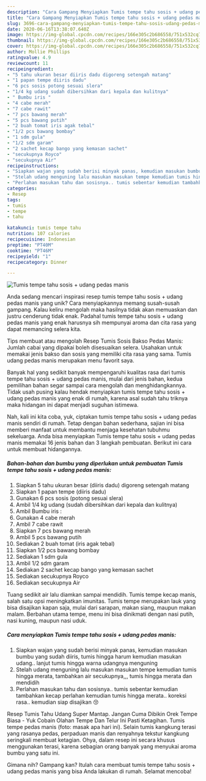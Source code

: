 ```yaml
---
description: "Cara Gampang Menyiapkan Tumis tempe tahu sosis + udang pedas manis yang Lezat"
title: "Cara Gampang Menyiapkan Tumis tempe tahu sosis + udang pedas manis yang Lezat"
slug: 3696-cara-gampang-menyiapkan-tumis-tempe-tahu-sosis-udang-pedas-manis-yang-lezat
date: 2020-06-16T13:38:07.640Z
image: https://img-global.cpcdn.com/recipes/166e305c2b686558/751x532cq70/tumis-tempe-tahu-sosis-udang-pedas-manis-foto-resep-utama.jpg
thumbnail: https://img-global.cpcdn.com/recipes/166e305c2b686558/751x532cq70/tumis-tempe-tahu-sosis-udang-pedas-manis-foto-resep-utama.jpg
cover: https://img-global.cpcdn.com/recipes/166e305c2b686558/751x532cq70/tumis-tempe-tahu-sosis-udang-pedas-manis-foto-resep-utama.jpg
author: Mollie Phillips
ratingvalue: 4.9
reviewcount: 11
recipeingredient:
- "5 tahu ukuran besar diiris dadu digoreng setengah matang"
- "1 papan tempe diiris dadu"
- "6 pcs sosis potong sesuai slera"
- "1/4 kg udang sudah dibersihkan dari kepala dan kulitnya"
- " Bumbu iris "
- "4 cabe merah"
- "7 cabe rawit"
- "7 pcs bawang merah"
- "5 pcs bawang putih"
- "2 buah tomat iris agak tebal"
- "1/2 pcs bawang bombay"
- "1 sdm gula"
- "1/2 sdm garam"
- "2 sachet kecap bango yang kemasan sachet"
- "secukupnya Royco"
- "secukupnya Air"
recipeinstructions:
- "Siapkan wajan yang sudah berisi minyak panas, kemudian masukan bumbu yang sudah diiris, tumis hingga harum kemudian masukan udang.. lanjut tumis hingga warna udangnya menguning"
- "Stelah udang menguning lalu masukan masukan tempe kemudian tumis hingga merata, tambahkan air secukupnya,,, tumis hingga merata dan mendidih"
- "Perlahan masukan tahu dan sosisnya.. tumis sebentar kemudian tambahkan kecap perlahan kemudian tumis hingga merata.. koreksi rasa.. kemudian siap disajikan 😚"
categories:
- Resep
tags:
- tumis
- tempe
- tahu

katakunci: tumis tempe tahu 
nutrition: 107 calories
recipecuisine: Indonesian
preptime: "PT40M"
cooktime: "PT46M"
recipeyield: "1"
recipecategory: Dinner

---
```



![Tumis tempe tahu sosis + udang pedas manis](https://img-global.cpcdn.com/recipes/166e305c2b686558/751x532cq70/tumis-tempe-tahu-sosis-udang-pedas-manis-foto-resep-utama.jpg)

Anda sedang mencari inspirasi resep tumis tempe tahu sosis + udang pedas manis yang unik? Cara menyiapkannya memang susah-susah gampang. Kalau keliru mengolah maka hasilnya tidak akan memuaskan dan justru cenderung tidak enak. Padahal tumis tempe tahu sosis + udang pedas manis yang enak harusnya sih mempunyai aroma dan cita rasa yang dapat memancing selera kita.

Tips membuat atau mengolah Resep Tumis Sosis Bakso Pedas Manis: Jumlah cabai yang dipakai boleh disesuaikan selera. Usahakan untuk memakai jenis bakso dan sosis yang memiliki cita rasa yang sama. Tumis udang pedas manis merupakan menu favorit saya.

Banyak hal yang sedikit banyak mempengaruhi kualitas rasa dari tumis tempe tahu sosis + udang pedas manis, mulai dari jenis bahan, kedua pemilihan bahan segar sampai cara mengolah dan menghidangkannya. Tidak usah pusing kalau hendak menyiapkan tumis tempe tahu sosis + udang pedas manis yang enak di rumah, karena asal sudah tahu triknya maka hidangan ini dapat menjadi suguhan istimewa.


Nah, kali ini kita coba, yuk, ciptakan tumis tempe tahu sosis + udang pedas manis sendiri di rumah. Tetap dengan bahan sederhana, sajian ini bisa memberi manfaat untuk membantu menjaga kesehatan tubuhmu sekeluarga. Anda bisa menyiapkan Tumis tempe tahu sosis + udang pedas manis memakai 16 jenis bahan dan 3 langkah pembuatan. Berikut ini cara untuk membuat hidangannya.

<!--inarticleads1-->

##### Bahan-bahan dan bumbu yang diperlukan untuk pembuatan Tumis tempe tahu sosis + udang pedas manis:

1. Siapkan 5 tahu ukuran besar (diiris dadu) digoreng setengah matang
1. Siapkan 1 papan tempe (diiris dadu)
1. Gunakan 6 pcs sosis (potong sesuai slera)
1. Ambil 1/4 kg udang (sudah dibersihkan dari kepala dan kulitnya)
1. Ambil  Bumbu iris :
1. Gunakan 4 cabe merah
1. Ambil 7 cabe rawit
1. Siapkan 7 pcs bawang merah
1. Ambil 5 pcs bawang putih
1. Sediakan 2 buah tomat (iris agak tebal)
1. Siapkan 1/2 pcs bawang bombay
1. Sediakan 1 sdm gula
1. Ambil 1/2 sdm garam
1. Sediakan 2 sachet kecap bango yang kemasan sachet
1. Sediakan secukupnya Royco
1. Sediakan secukupnya Air


Tuang sedikit air lalu diamkan sampai mendidih. Tumis tempe kecap manis, salah satu opsi meningkatkan imunitas. Tumis tempe merupakan lauk yang bisa disajikan kapan saja, mulai dari sarapan, makan siang, maupun makan malam. Berbahan utama tempe, menu ini bisa dinikmati dengan nasi putih, nasi kuning, maupun nasi uduk. 

<!--inarticleads2-->

##### Cara menyiapkan Tumis tempe tahu sosis + udang pedas manis:

1. Siapkan wajan yang sudah berisi minyak panas, kemudian masukan bumbu yang sudah diiris, tumis hingga harum kemudian masukan udang.. lanjut tumis hingga warna udangnya menguning
1. Stelah udang menguning lalu masukan masukan tempe kemudian tumis hingga merata, tambahkan air secukupnya,,, tumis hingga merata dan mendidih
1. Perlahan masukan tahu dan sosisnya.. tumis sebentar kemudian tambahkan kecap perlahan kemudian tumis hingga merata.. koreksi rasa.. kemudian siap disajikan 😚


Resep Tumis Tahu Udang Super Mantap. Jangan Cuma Dibikin Orek Tempe Biasa - Yuk Cobain Olahan Tempe Dan Telur Ini Pasti Ketagihan. Tumis tempe pedas manis (foto: masak apa hari ini). Selain tumis kangkung terasi yang rasanya pedas, perpaduan manis dan renyahnya tekstur kangkung seringkali membuat ketagian. Ohya, dalam resep ini secara khusus menggunakan terasi, karena sebagian orang banyak yang menyukai aroma bumbu yang satu ini. 

Gimana nih? Gampang kan? Itulah cara membuat tumis tempe tahu sosis + udang pedas manis yang bisa Anda lakukan di rumah. Selamat mencoba!

